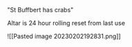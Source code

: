 
"St Buffbert has crabs"

Altar is 24 hour rolling reset from last use

![[Pasted image 20230202192831.png]]